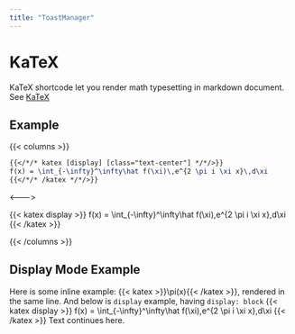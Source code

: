 ```yaml
---
title: "ToastManager"
---
```

# KaTeX

KaTeX shortcode let you render math typesetting in markdown document. See [KaTeX](https://katex.org/)

## Example
{{< columns >}}

```latex
{{</*/* katex [display] [class="text-center"] */*/>}}
f(x) = \int_{-\infty}^\infty\hat f(\xi)\,e^{2 \pi i \xi x}\,d\xi
{{</*/* /katex */*/>}}
```

<--->

{{< katex display >}}
f(x) = \int_{-\infty}^\infty\hat f(\xi)\,e^{2 \pi i \xi x}\,d\xi
{{< /katex >}}

{{< /columns >}}

## Display Mode Example

Here is some inline example: {{< katex >}}\pi(x){{< /katex >}}, rendered in the same line. And below is `display` example, having `display: block`
{{< katex display >}}
f(x) = \int_{-\infty}^\infty\hat f(\xi)\,e^{2 \pi i \xi x}\,d\xi
{{< /katex >}}
Text continues here.
